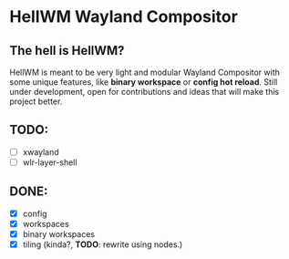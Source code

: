 # HellWM Wayland Compositor

## The hell is HellWM?

HellWM is meant to be very light and modular Wayland Compositor with some unique features, like **binary workspace** or **config hot reload**.
Still under development, open for contributions and ideas that will make this project better.

## TODO:
- [ ] xwayland
- [ ] wlr-layer-shell

## DONE:
- [x] config
- [x] workspaces
- [x] binary workspaces
- [x] tiling (kinda?, **TODO**: rewrite using nodes.)
